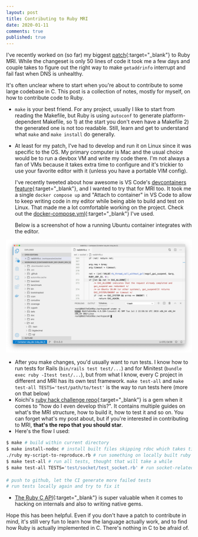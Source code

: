 ```yaml
---
layout: post
title: Contributing to Ruby MRI
date: 2020-01-11
comments: true
published: true
---
```


I've recently worked on (so far) my biggest [patch](https://github.com/ruby/ruby/pull/2827){:target="_blank"} to Ruby MRI. While the changeset is only 50 lines of code it took me a few days and couple takes to figure out the right way to make `getaddrinfo` interrupt and fail fast when DNS is unhealthy.

It's often unclear where to start when you're about to contribute to some large codebase in C. This post is a collection of notes, mostly for myself, on how to contribute code to Ruby.

* `make` is your best friend. For any project, usually I like to start from reading the Makefile, but Ruby is using `autoconf` to generate platform-dependent Makefile, so 1) at the start you don't even have a Makefile 2) the generated one is not too readable. Still, learn and get to understand what `make` and `make install` do generally.
* At least for my patch, I've had to develop and run it on Linux since it was specific to the OS. My primary computer is Mac and the usual choice would be to run a devbox VM and write my code there. I'm not always a fan of VMs because it takes extra time to configure and it's trickier to use your favorite editor with it (unless you have a portable VIM config).

	I've recently tweeted about how awesome is VS Code's [devcontainers feature](https://code.visualstudio.com/docs/remote/containers){:target="_blank"}, and I wanted to try that for MRI too. It took me a single `docker compose up` and "Attach to container" in VS Code to allow to keep writing code in my editor while being able to build and test on Linux. That made me a lot comfortable working on the project. Check out the [docker-compose.yml](https://gist.github.com/kirs/3912e1a44b67fda906ab4f6aad09ebaf){:target="_blank"} I've used.

  Below is a screenshot of how a running Ubuntu container integrates with the editor.

<img src="/assets/post-images/dev-container-mri.png" alt="VS Code devcontainer feature" class="bordered" />

* After you make changes, you'd usually want to run tests. I know how to run tests for Rails (`bin/rails test test/...`) and for Minitest (`bundle exec ruby -Itest test/...`), but from what I know, every C project in different and MRI has its own test framework. `make test-all` and `make test-all TESTS='test/path/to/test'` is the way to run tests here (more on that below)
* Koichi's [ruby hack challenge repo](https://github.com/ko1/rubyhackchallenge/tree/master/EN){:target="_blank"} is a gem when it comes to "how do I even develop this?". It contains multiple guides on what's the MRI structure, how to build it, how to test it and so on. You can forget what's my post about, but if you're interested in contributing to MRI, **that's the repo that you should star**.
* Here's the flow I used:

```bash
$ make # build within current directory
$ make install-nodoc # install built files skipping rdoc which takes time
./ruby my-script-to-reproduce.rb # run something on locally built ruby
$ make test-all # run all tests, thought that will take a while
$ make test-all TESTS='test/socket/test_socket.rb' # run socket-related tests

# push to github, let the CI generate more failed tests
# run tests locally again and try to fix it
```

* [The Ruby C API](https://silverhammermba.github.io/emberb/c/){:target="_blank"} is super valuable when it comes to hacking on internals and also to writing native gems.

Hope this has been helpful. Even if you don't have a patch to contribute in mind, it's still very fun to learn how the language actually work, and to find how Ruby is actually implemented in C. There's nothing in C to be afraid of.
